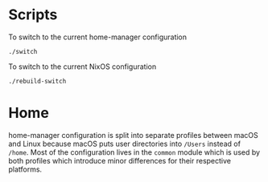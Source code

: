 # Scripts
To switch to the current home-manager configuration
```
./switch
```

To switch to the current NixOS configuration
```
./rebuild-switch
```

# Home
home-manager configuration is split into separate profiles between macOS and Linux
because macOS puts user directories into `/Users` instead of `/home`. Most of the
configuration lives in the `common` module which is used by both profiles which
introduce minor differences for their respective platforms.